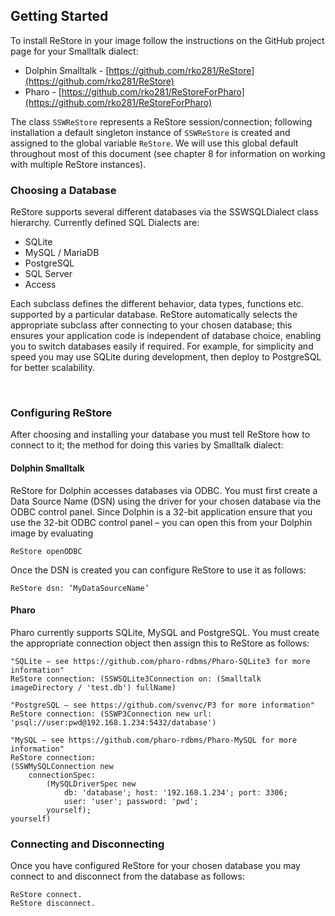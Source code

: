 ## Getting StartedTo install ReStore in your image follow the instructions on the GitHub project page for your Smalltalk dialect:- Dolphin Smalltalk - [https://github.com/rko281/ReStore](https://github.com/rko281/ReStore)- Pharo - [https://github.com/rko281/ReStoreForPharo](https://github.com/rko281/ReStoreForPharo)The class `SSWReStore` represents a ReStore session/connection; following installation a default singleton instance of `SSWReStore` is created and assigned to the global variable `ReStore`. We will use this global default throughout most of this document \(see chapter 8 for information on working with multiple ReStore instances\). ### Choosing a DatabaseReStore supports several different databases via the SSWSQLDialect class hierarchy. Currently defined SQL Dialects are:- SQLite- MySQL / MariaDB- PostgreSQL- SQL Server- AccessEach subclass defines the different behavior, data types, functions etc. supported by a particular database. ReStore automatically selects the appropriate subclass after connecting to your chosen database; this ensures your application code is independent of database choice, enabling you to switch databases easily if required. For example, for simplicity and speed you may use SQLite during development, then deploy to PostgreSQL for better scalability. ### Configuring ReStoreAfter choosing and installing your database you must tell ReStore how to connect to it; the method for doing this varies by Smalltalk dialect:#### Dolphin SmalltalkReStore for Dolphin accesses databases via ODBC. You must first create a Data Source Name \(DSN\) using the driver for your chosen database via the ODBC control panel. Since Dolphin is a 32-bit application ensure that you use the 32-bit ODBC control panel – you can open this from your Dolphin image by evaluating ```ReStore openODBC```Once the DSN is created you can configure ReStore to use it as follows:```ReStore dsn: ‘MyDataSourceName’```#### PharoPharo currently supports SQLite, MySQL and PostgreSQL. You must create the appropriate connection object then assign this to ReStore as follows:```"SQLite – see https://github.com/pharo-rdbms/Pharo-SQLite3 for more information"
ReStore connection: (SSWSQLite3Connection on: (Smalltalk imageDirectory / 'test.db') fullName)``````"PostgreSQL – see https://github.com/svenvc/P3 for more information"
ReStore connection: (SSWP3Connection new url: 'psql://user:pwd@192.168.1.234:5432/database')``````"MySQL – see https://github.com/pharo-rdbms/Pharo-MySQL for more information"
ReStore connection: 
(SSWMySQLConnection new 
	connectionSpec: 
		(MySQLDriverSpec new 
			db: 'database'; host: '192.168.1.234'; port: 3306; 
			user: 'user'; password: 'pwd'; 
		yourself); 
yourself)```### Connecting and DisconnectingOnce you have configured ReStore for your chosen database you may connect to and disconnect from the database as follows:```ReStore connect.
ReStore disconnect.```